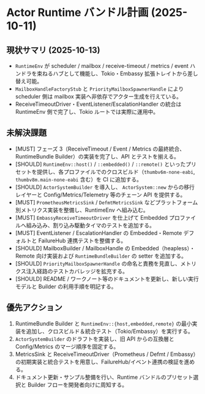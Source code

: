 # Actor Runtime バンドル計画 (2025-10-11)

## 現状サマリ (2025-10-13)
- `RuntimeEnv` が scheduler / mailbox / receive-timeout / metrics / event ハンドラを束ねるハブとして機能し、Tokio・Embassy 拡張トレイトから差し替え可能。
- `MailboxHandleFactoryStub` と `PriorityMailboxSpawnerHandle` により scheduler 側は mailbox 実装へ非依存でアクター生成を行えている。
- ReceiveTimeoutDriver・EventListener/EscalationHandler の統合は RuntimeEnv 側で完了し、Tokio ルートでは実際に運用中。

## 未解決課題
- [MUST] フェーズ 3（ReceiveTimeout / Event / Metrics の最終統合、RuntimeBundle Builder）の実装を完了し、API とテストを揃える。
- [SHOULD] `RuntimeEnv::host()` / `::embedded()` / `::remote()` といったプリセットを提供し、各プロファイルでのクロスビルド（`thumbv6m-none-eabi`, `thumbv8m.main-none-eabi` 含む）を CI に追加する。
- [SHOULD] `ActorSystemBuilder` を導入し、 `ActorSystem::new` からの移行レイヤーと Config/Metrics/Telemetry 等のチェーン API を提供する。
- [MUST] `PrometheusMetricsSink` / `DefmtMetricsSink` などプラットフォーム別メトリクス実装を整備し、RuntimeEnv へ組み込む。
- [MUST] `EmbassyReceiveTimeoutDriver` を仕上げて Embedded プロファイルへ組み込み、割り込み駆動タイマのテストを追加する。
- [MUST] EventListener / EscalationHandler の Embedded・Remote デフォルトと FailureHub 連携テストを整備する。
- [SHOULD] MailboxBuilder / MailboxHandle の Embedded（heapless）・Remote 向け実装および `RuntimeBundleBuilder` の setter を追加する。
- [SHOULD] `PriorityMailboxSpawnerHandle` の命名と責務を見直し、メトリクス注入経路のテストカバレッジを拡充する。
- [SHOULD] README / ワークノート等のドキュメントを更新し、新しい実行モデルと Builder の利用手順を明記する。

## 優先アクション
1. RuntimeBundle Builder と `RuntimeEnv::{host,embedded,remote}` の最小実装を追加し、クロスビルド＆統合テスト（Tokio/Embassy）を実行する。
2. `ActorSystemBuilder` のドラフトを実装し、旧 API からの互換層と Config/Metrics のマージ順序を固定する。
3. MetricsSink と ReceiveTimeoutDriver（Prometheus / Defmt / Embassy）の初期実装と統合テストを用意し、FailureHub/イベント連携の検証を進める。
4. ドキュメント更新・サンプル整備を行い、Runtime バンドルのプリセット選択と Builder フローを開発者向けに周知する。
